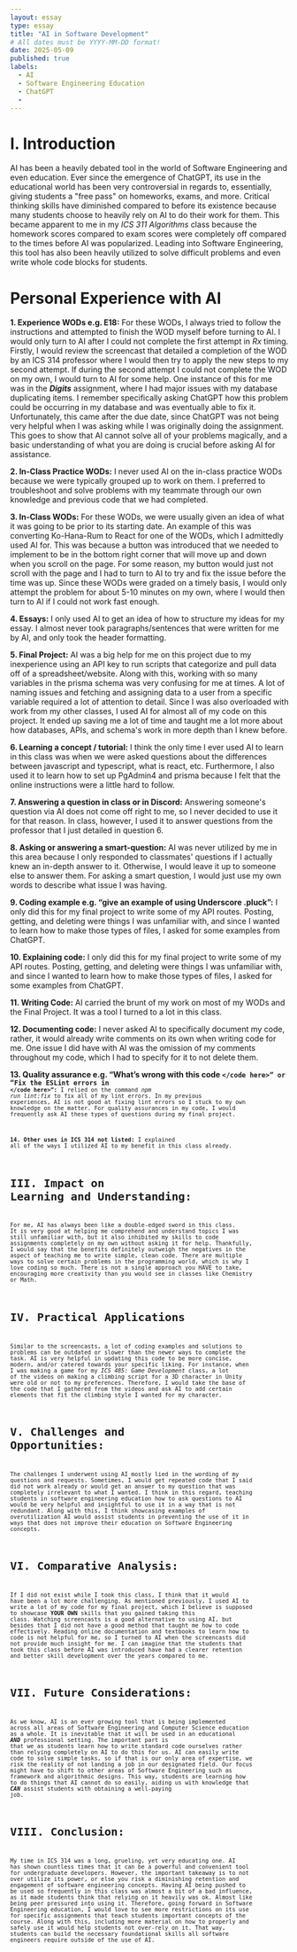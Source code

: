 ```yaml
---
layout: essay
type: essay
title: "AI in Software Development"
# All dates must be YYYY-MM-DD format!
date: 2025-05-09
published: true
labels:
  - AI
  - Software Engineering Education
  - ChatGPT
  - 
---
```



# I. Introduction


AI has been a heavily debated tool in the world of Software Engineering and even education. Ever since the emergence of ChatGPT, its use in the educational world has been very controversial in regards to, essentially, giving students a "free pass" on homeworks, exams, and more. Critical thinking skills have diminished compared to before its existence because many students choose to heavily rely on AI to do their work for them. This became apparent to me in my <i>ICS 311 Algorithms</i> class because the homework scores compared to exam scores were completely off compared to the times before AI was popularized. Leading into Software Engineering, this tool has also been heavily utilized to solve difficult problems and even write whole code blocks for students.


# Personal Experience with AI


<strong>1. Experience WODs e.g. E18:</strong> For these WODs, I always tried to follow the instructions and attempted to finish the WOD myself before turning to AI. I would only turn to AI after I could not complete the first attempt in <i>Rx</i> timing. Firstly, I would review the screencast that detailed a completion of the WOD by an ICS 314 professor where I would then try to apply the new steps to my second attempt. If during the second attempt I could not complete the WOD on my own, I would turn to AI for some help. One instance of this for me was in the <strong><i>Digits</i></strong> assignment, where I had major issues with my database duplicating items. I remember specifically asking ChatGPT how this problem could be occurring in my database and was eventually able to fix it. Unfortunately, this came after the due date, since ChatGPT was not being very helpful when I was asking while I was originally doing the assignment. This goes to show that AI cannot solve all of your problems magically, and a basic understanding of what you are doing is crucial before asking AI for assistance.


<strong>2. In-Class Practice WODs:</strong> I never used AI on the in-class practice WODs because we were typically grouped up to work on them. I preferred to troubleshoot and solve problems with my teammate through our own knowledge and previous code that we had completed.


<strong>3. In-Class WODs:</strong> For these WODs, we were usually given an idea of what it was going to be prior to its starting date. An example of this was converting Ko-Hana-Rum to React for one of the WODs, which I admittedly used AI for. This was because a button was introduced that we needed to implement to be in the bottom right corner that will move up and down when you scroll on the page. For some reason, my button would just not scroll with the page and I had to turn to AI to try and fix the issue before the time was up. Since these WODs were graded on a timely basis, I would only attempt the problem for about 5-10 minutes on my own, where I would then turn to AI if I could not work fast enough.


<strong>4. Essays:</strong> I only used AI to get an idea of how to structure my ideas for my essay. I almost never took paragraphs/sentences that were written for me by AI, and only took the header formatting.


<strong>5. Final Project:</strong> AI was a big help for me on this project due to my inexperience using an API key to run scripts that categorize and pull data off of a spreadsheet/website. Along with this, working with so many variables in the prisma schema was very confusing for me at times. A lot of naming issues and fetching and assigning data to a user from a specific variable required a lot of attention to detail. Since I was also overloaded with work from my other classes, I used AI for almost all of my code on this project. It ended up saving me a lot of time and taught me a lot more about how databases, APIs, and schema's work in more depth than I knew before.


<strong>6. Learning a concept / tutorial:</strong> I think the only time I ever used AI to learn in this class was when we were asked questions about the differences between javascript and typescript, what is react, etc. Furthermore, I also used it to learn how to set up PgAdmin4 and prisma because I felt that the online instructions were a little hard to follow.


<strong>7. Answering a question in class or in Discord:</strong> Answering someone's question via AI does not come off right to me, so I never decided to use it for that reason. In class, however, I used it to answer questions from the professor that I just detailed in question 6.


<strong>8. Asking or answering a smart-question:</strong> AI was never utilized by me in this area because I only responded to classmates' questions if I actually knew an in-depth answer to it. Otherwise, I would leave it up to someone else to answer them. For asking a smart question, I would just use my own words to describe what issue I was having.


<strong>9. Coding example e.g. “give an example of using Underscore .pluck”:</strong> I only did this for my final project to write some of my API routes. Posting, getting, and deleting were things I was unfamiliar with, and since I wanted to learn how to make those types of files, I asked for some examples from ChatGPT.


<strong>10. Explaining code:</strong> I only did this for my final project to write some of my API routes. Posting, getting, and deleting were things I was unfamiliar with, and since I wanted to learn how to make those types of files, I asked for some examples from ChatGPT.


<strong>11. Writing Code:</strong> AI carried the brunt of my work on most of my WODs and the Final Project. It was a tool I turned to a lot in this class.


<strong>12. Documenting code:</strong> I never asked AI to specifically document my code, rather, it would already write comments on its own when writing code for me. One issue I did have with AI was the omission of my comments throughout my code, which I had to specify for it to not delete them.


<strong>13. Quality assurance e.g. “What’s wrong with this code <code here></code here>” or “Fix the ESLint errors in <code here></code here>”:</strong> I relied on the command <i>npm run lint:fix</i> to fix all of my lint errors. In my previous experiences, AI is not good at fixing lint errors so I stuck to my own knowledge on the matter. For quality assurances in my code, I would frequently ask AI these types of questions during my final project.


<strong>14. Other uses in ICS 314 not listed:</strong> I explained all of the ways I utilized AI to my benefit in this class already.


# III. Impact on Learning and Understanding:


For me, AI has always been like a double-edged sword in this class. It is very good at helping me comprehend and understand topics I was still unfamiliar with, but it also inhibited my skills to code assignments completely on my own without asking it for help. Thankfully, I would say that the benefits definitely outweigh the negatives in the aspect of teaching me to write simple, clean code. There are multiple ways to solve certain problems in the programming world, which is why I love coding so much. There is not a single approach you HAVE to take, encouraging more creativity than you would see in classes like Chemistry or Math.


# IV. Practical Applications


Similar to the screencasts, a lot of coding examples and solutions to problems can be outdated or slower than the newer ways to complete the task. AI is very helpful in updating this code to be more concise, modern, and/or catered towards your specific liking. For instance, when I was making a game for my <i>ICS 485: Game Development</i> class, a lot of the videos on making a climbing script for a 3D character in Unity were old or not to my preferences. Therefore, I would take the base of the code that I gathered from the videos and ask AI to add certain elements that fit the climbing style I wanted for my character.


# V. Challenges and Opportunities:


The challenges I underwent using AI mostly lied in the wording of my questions and requests. Sometimes, I would get repeated code that I said did not work already or would get an answer to my question that was completely irrelevant to what I wanted. I think in this regard, teaching students in software engineering education how to ask questions to AI would be very helpful and insightful to use it in a way that is not redundant. Along with this, I think showcasing examples of overutilization AI would assist students in preventing the use of it in ways that does not improve their education on Software Engineering concepts.


# VI. Comparative Analysis:


If I did not exist while I took this class, I think that it would have been a lot more challenging. As mentioned previously, I used AI to write a lot of my code for my final project, which I believe is supposed to showcase <strong>YOUR OWN</strong> skills that you gained taking this class. Watching screencasts is a good alternative to using AI, but besides that I did not have a good method that taught me how to code effectively. Reading online documentation and textbooks to learn how to code is not helpful for me, so I turned to AI when the screencasts did not provide much insight for me. I can imagine that the students that took this class before AI was introduced have had a clearer retention and better skill development over the years compared to me.


# VII. Future Considerations:


As we know, AI is an ever growing tool that is being implemented across all areas of Software Engineering and Computer Science education as a whole. It is inevitable that it will be used in an educational <strong><i>AND</i></strong> professional setting. The important part is that we as students learn how to write standard code ourselves rather than relying completely on AI to do this for us. AI can easily write code to solve simple tasks, so if that is our only area of expertise, we risk the reality of not landing a job in our designated field. Our focus might have to shift to other areas of Software Engineering such as framework and algorithmic designs. This way, students are learning how to do things that AI cannot do so easily, aiding us with knowledge that <strong><i>CAN</i></strong> assist students with obtaining a well-paying job.


# VIII. Conclusion:


My time in ICS 314 was a long, grueling, yet very educating one. AI has shown countless times that it can be a powerful and convenient tool for undergraduate developers. However, the important takeaway is to not over utilize its power, or else you risk a diminishing retention and engagement of software engineering concepts. Having AI being pushed to be used so frequently in this class was almost a bit of a bad influence, as it made students think that relying on it heavily was ok. Almost like being peer pressured into using it. Therefore, going forward in Software Engineering education, I would love to see more restrictions on its use for specific assignments that teach students important concepts of the course. Along with this, including more material on how to properly and safely use it would help students not over-rely on it. That way, students can build the necessary foundational skills all software engineers require outside of the use of AI.

